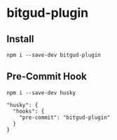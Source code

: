 # bitgud-plugin

## Install

```
npm i --save-dev bitgud-plugin
```

## Pre-Commit Hook

```
npm i --save-dev husky
```

```
"husky": {
  "hooks": {
    "pre-commit": "bitgud-plugin"
  }
}
```
